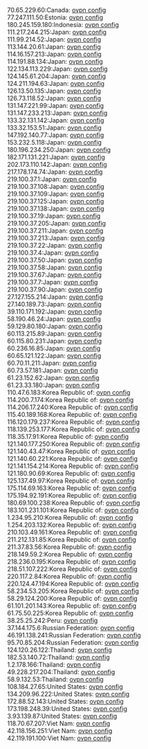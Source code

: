 70.65.229.60:Canada: [ovpn config](vpn/70_65_229_60.ovpn)  
77.247.111.50:Estonia: [ovpn config](vpn/77_247_111_50.ovpn)  
180.245.159.180:Indonesia: [ovpn config](vpn/180_245_159_180.ovpn)  
111.217.244.215:Japan: [ovpn config](vpn/111_217_244_215.ovpn)  
111.99.214.52:Japan: [ovpn config](vpn/111_99_214_52.ovpn)  
113.144.20.61:Japan: [ovpn config](vpn/113_144_20_61.ovpn)  
114.16.157.213:Japan: [ovpn config](vpn/114_16_157_213.ovpn)  
114.191.88.134:Japan: [ovpn config](vpn/114_191_88_134.ovpn)  
122.134.113.229:Japan: [ovpn config](vpn/122_134_113_229.ovpn)  
124.145.61.204:Japan: [ovpn config](vpn/124_145_61_204.ovpn)  
124.211.194.63:Japan: [ovpn config](vpn/124_211_194_63.ovpn)  
126.13.50.135:Japan: [ovpn config](vpn/126_13_50_135.ovpn)  
126.73.118.52:Japan: [ovpn config](vpn/126_73_118_52.ovpn)  
131.147.221.99:Japan: [ovpn config](vpn/131_147_221_99.ovpn)  
131.147.233.213:Japan: [ovpn config](vpn/131_147_233_213.ovpn)  
133.32.131.142:Japan: [ovpn config](vpn/133_32_131_142.ovpn)  
133.32.153.51:Japan: [ovpn config](vpn/133_32_153_51.ovpn)  
147.192.140.77:Japan: [ovpn config](vpn/147_192_140_77.ovpn)  
153.232.5.118:Japan: [ovpn config](vpn/153_232_5_118.ovpn)  
180.196.234.250:Japan: [ovpn config](vpn/180_196_234_250.ovpn)  
182.171.131.221:Japan: [ovpn config](vpn/182_171_131_221.ovpn)  
202.173.110.142:Japan: [ovpn config](vpn/202_173_110_142.ovpn)  
217.178.174.74:Japan: [ovpn config](vpn/217_178_174_74.ovpn)  
219.100.37.1:Japan: [ovpn config](vpn/219_100_37_1.ovpn)  
219.100.37.108:Japan: [ovpn config](vpn/219_100_37_108.ovpn)  
219.100.37.109:Japan: [ovpn config](vpn/219_100_37_109.ovpn)  
219.100.37.125:Japan: [ovpn config](vpn/219_100_37_125.ovpn)  
219.100.37.138:Japan: [ovpn config](vpn/219_100_37_138.ovpn)  
219.100.37.19:Japan: [ovpn config](vpn/219_100_37_19.ovpn)  
219.100.37.205:Japan: [ovpn config](vpn/219_100_37_205.ovpn)  
219.100.37.211:Japan: [ovpn config](vpn/219_100_37_211.ovpn)  
219.100.37.213:Japan: [ovpn config](vpn/219_100_37_213.ovpn)  
219.100.37.22:Japan: [ovpn config](vpn/219_100_37_22.ovpn)  
219.100.37.4:Japan: [ovpn config](vpn/219_100_37_4.ovpn)  
219.100.37.50:Japan: [ovpn config](vpn/219_100_37_50.ovpn)  
219.100.37.58:Japan: [ovpn config](vpn/219_100_37_58.ovpn)  
219.100.37.67:Japan: [ovpn config](vpn/219_100_37_67.ovpn)  
219.100.37.7:Japan: [ovpn config](vpn/219_100_37_7.ovpn)  
219.100.37.90:Japan: [ovpn config](vpn/219_100_37_90.ovpn)  
27.127.155.214:Japan: [ovpn config](vpn/27_127_155_214.ovpn)  
27.140.189.73:Japan: [ovpn config](vpn/27_140_189_73.ovpn)  
39.110.171.192:Japan: [ovpn config](vpn/39_110_171_192.ovpn)  
58.190.46.24:Japan: [ovpn config](vpn/58_190_46_24.ovpn)  
59.129.80.180:Japan: [ovpn config](vpn/59_129_80_180.ovpn)  
60.113.215.89:Japan: [ovpn config](vpn/60_113_215_89.ovpn)  
60.115.80.231:Japan: [ovpn config](vpn/60_115_80_231.ovpn)  
60.236.16.85:Japan: [ovpn config](vpn/60_236_16_85.ovpn)  
60.65.121.122:Japan: [ovpn config](vpn/60_65_121_122.ovpn)  
60.70.11.211:Japan: [ovpn config](vpn/60_70_11_211.ovpn)  
60.73.57.181:Japan: [ovpn config](vpn/60_73_57_181.ovpn)  
61.23.152.62:Japan: [ovpn config](vpn/61_23_152_62.ovpn)  
61.23.33.180:Japan: [ovpn config](vpn/61_23_33_180.ovpn)  
110.47.6.183:Korea Republic of: [ovpn config](vpn/110_47_6_183.ovpn)  
114.200.7.174:Korea Republic of: [ovpn config](vpn/114_200_7_174.ovpn)  
114.206.17.240:Korea Republic of: [ovpn config](vpn/114_206_17_240.ovpn)  
115.40.189.168:Korea Republic of: [ovpn config](vpn/115_40_189_168.ovpn)  
116.120.179.237:Korea Republic of: [ovpn config](vpn/116_120_179_237.ovpn)  
118.139.253.177:Korea Republic of: [ovpn config](vpn/118_139_253_177.ovpn)  
118.35.17.91:Korea Republic of: [ovpn config](vpn/118_35_17_91.ovpn)  
121.140.177.250:Korea Republic of: [ovpn config](vpn/121_140_177_250.ovpn)  
121.140.43.47:Korea Republic of: [ovpn config](vpn/121_140_43_47.ovpn)  
121.140.60.221:Korea Republic of: [ovpn config](vpn/121_140_60_221.ovpn)  
121.141.154.214:Korea Republic of: [ovpn config](vpn/121_141_154_214.ovpn)  
121.180.90.69:Korea Republic of: [ovpn config](vpn/121_180_90_69.ovpn)  
125.137.49.97:Korea Republic of: [ovpn config](vpn/125_137_49_97.ovpn)  
175.114.69.163:Korea Republic of: [ovpn config](vpn/175_114_69_163.ovpn)  
175.194.92.191:Korea Republic of: [ovpn config](vpn/175_194_92_191.ovpn)  
180.69.100.238:Korea Republic of: [ovpn config](vpn/180_69_100_238.ovpn)  
183.101.231.101:Korea Republic of: [ovpn config](vpn/183_101_231_101.ovpn)  
1.234.95.210:Korea Republic of: [ovpn config](vpn/1_234_95_210.ovpn)  
1.254.203.132:Korea Republic of: [ovpn config](vpn/1_254_203_132.ovpn)  
210.103.49.161:Korea Republic of: [ovpn config](vpn/210_103_49_161.ovpn)  
211.212.131.85:Korea Republic of: [ovpn config](vpn/211_212_131_85.ovpn)  
211.37.83.56:Korea Republic of: [ovpn config](vpn/211_37_83_56.ovpn)  
218.149.59.2:Korea Republic of: [ovpn config](vpn/218_149_59_2.ovpn)  
218.236.0.195:Korea Republic of: [ovpn config](vpn/218_236_0_195.ovpn)  
218.51.107.222:Korea Republic of: [ovpn config](vpn/218_51_107_222.ovpn)  
220.117.2.84:Korea Republic of: [ovpn config](vpn/220_117_2_84.ovpn)  
220.124.47.194:Korea Republic of: [ovpn config](vpn/220_124_47_194.ovpn)  
58.234.53.205:Korea Republic of: [ovpn config](vpn/58_234_53_205.ovpn)  
58.29.124.200:Korea Republic of: [ovpn config](vpn/58_29_124_200.ovpn)  
61.101.201.143:Korea Republic of: [ovpn config](vpn/61_101_201_143.ovpn)  
61.75.50.225:Korea Republic of: [ovpn config](vpn/61_75_50_225.ovpn)  
38.25.25.242:Peru: [ovpn config](vpn/38_25_25_242.ovpn)  
37.144.175.6:Russian Federation: [ovpn config](vpn/37_144_175_6.ovpn)  
46.191.138.241:Russian Federation: [ovpn config](vpn/46_191_138_241.ovpn)  
95.70.85.204:Russian Federation: [ovpn config](vpn/95_70_85_204.ovpn)  
124.120.26.122:Thailand: [ovpn config](vpn/124_120_26_122.ovpn)  
182.53.140.72:Thailand: [ovpn config](vpn/182_53_140_72.ovpn)  
1.2.178.166:Thailand: [ovpn config](vpn/1_2_178_166.ovpn)  
49.228.217.204:Thailand: [ovpn config](vpn/49_228_217_204.ovpn)  
58.9.132.53:Thailand: [ovpn config](vpn/58_9_132_53.ovpn)  
108.184.27.65:United States: [ovpn config](vpn/108_184_27_65.ovpn)  
134.209.96.222:United States: [ovpn config](vpn/134_209_96_222.ovpn)  
172.88.52.143:United States: [ovpn config](vpn/172_88_52_143.ovpn)  
173.198.248.39:United States: [ovpn config](vpn/173_198_248_39.ovpn)  
3.93.139.87:United States: [ovpn config](vpn/3_93_139_87.ovpn)  
118.70.67.207:Viet Nam: [ovpn config](vpn/118_70_67_207.ovpn)  
42.118.156.251:Viet Nam: [ovpn config](vpn/42_118_156_251.ovpn)  
42.119.191.100:Viet Nam: [ovpn config](vpn/42_119_191_100.ovpn)  
